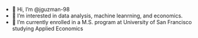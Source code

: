 - 👋 Hi, I’m @jguzman-98
- 👀 I’m interested in data analysis, machine leanrning, and economics.   
- 🌱 I’m currently enrolled in a M.S. program at University of San Francisco studying Applied Economics
<!---
jguzman-98/jguzman-98 is a ✨ special ✨ repository because its `README.md` (this file) appears on your GitHub profile.
You can click the Preview link to take a look at your changes.
--->
